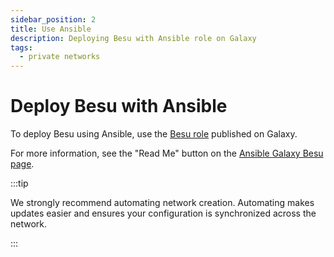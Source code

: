 ```yaml
---
sidebar_position: 2
title: Use Ansible
description: Deploying Besu with Ansible role on Galaxy
tags:
  - private networks
---
```


# Deploy Besu with Ansible

To deploy Besu using Ansible, use the [Besu role](https://galaxy.ansible.com/consensys/hyperledger_besu) published on Galaxy.

For more information, see the "Read Me" button on the [Ansible Galaxy Besu page](https://galaxy.ansible.com/consensys/hyperledger_besu).

:::tip

We strongly recommend automating network creation. Automating makes updates easier and ensures your configuration is synchronized across the network.

:::
